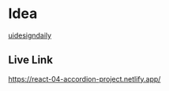 # Idea

[uidesigndaily](https://uidesigndaily.com/posts/sketch-accordion-website-day-1175)

## Live Link 

https://react-04-accordion-project.netlify.app/
